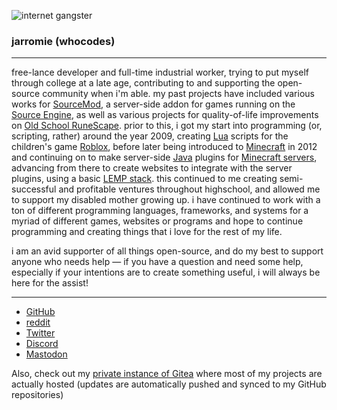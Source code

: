 ![internet gangster](https://2.gravatar.com/avatar/8ede691a3c98dac140c9dec2c82b84ecd082c945995caca940bc5180cf9fc7c7?size=128)
### jarromie (whocodes)

___

free-lance developer and full-time industrial worker, trying to put myself through college at a late age, contributing to and supporting the open-source community when i'm able. my past projects have included various works for [SourceMod](https://www.sourcemod.net/), a server-side addon for games running on the [Source Engine](https://en.wikipedia.org/wiki/Source_(game_engine)), as well as various projects for quality-of-life improvements on [Old School RuneScape](https://en.wikipedia.org/wiki/Old_School_RuneScape). prior to this, i got my start into programming (or, scripting, rather) around the year 2009, creating [Lua](https://en.wikipedia.org/wiki/Lua_(programming_language)) scripts for the children's game [Roblox](https://en.wikipedia.org/wiki/Roblox), before later being introduced to [Minecraft](https://en.wikipedia.org/wiki/Minecraft) in 2012 and continuing on to make server-side [Java](https://en.wikipedia.org/wiki/Java_(programming_language)) plugins for [Minecraft servers](https://en.wikipedia.org/wiki/Minecraft_server), advancing from there to create websites to integrate with the server plugins, using a basic [LEMP stack](https://en.wikipedia.org/wiki/Solution_stack#cite_ref-LEMPHome_12-0). this continued to me creating semi-successful and profitable ventures throughout highschool, and allowed me to support my disabled mother growing up. i have continued to work with a ton of different programming languages, frameworks, and systems for a myriad of different games, websites or programs and hope to continue programming and creating things that i love for the rest of my life.

i am an avid supporter of all things open-source, and do my best to support anyone who needs help — if you have a question and need some help, especially if your intentions are to create something useful, i will always be here for the assist!

___

* [GitHub](https://github.com/jarromie)
* [reddit](https://reddit.com/u/jarromie)
* [Twitter](https://twitter.com/jarr0mie)
* [Discord](https://discordapp.com/users/552672975124561932)
* [Mastodon](https://mastodon.social/@jarromie)

Also, check out my [private instance of Gitea](https://git.whocodes.tech/) where most of my projects are actually hosted (updates are automatically pushed and synced to my GitHub repositories)